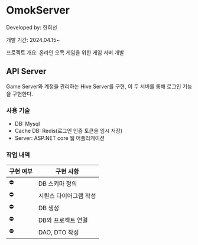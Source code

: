 # OmokServer
Developed by: 한희선

개발 기간: 2024.04.15~

프로젝트 개요: 온라인 오목 게임을 위한 게임 서버 개발

## API Server
Game Server와 계정을 관리하는 Hive Server를 구현,
이 두 서버를 통해 로그인 기능을 구현한다.
 
### 사용 기술
- DB: Mysql
- Cache DB: Redis(로그인 인증 토큰을 임시 저장)
- Server: ASP.NET core 웹 어플리케이션

### 작업 내역
|구현 여부|구현 사항|
|------|------|
|⛔|DB 스키마 정의|
|⛔|시퀀스 다이어그램 작성|
|⛔|DB 생성|
|⛔|DB와 프로젝트 연결|
|⛔|DAO, DTO 작성|
  
